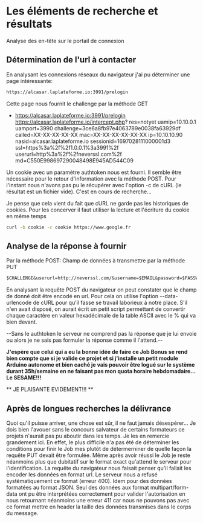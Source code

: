 # Les éléments de recherche et résultats
Analyse des en-tête sur le portail de connexion

## Détermination de l'url à contacter
En analysant les connexions réseaux du navigateur j'ai pu déterminer
une page intéressante:
```html
https://alcasar.laplateforme.io:3991/prelogin
```
Cette page nous fournit le challenge par la méthode GET
- https://alcasar.laplateforme.io:3991/prelogin
https://alcasar.laplateforme.io/intercept.php?
res=notyet
uamip=10.10.0.1
uamport=3990
challenge=3ce6a8fb97e4063789e0038fa63929df
called=XX-XX-XX-XX-XX
mac=XX-XX-XX-XX-XX-XX
ip=10.10.10.90
nasid=alcasar.laplateforme.io
sessionid=1697028111000001d3
ssl=https%3a%2f%2f1.0.0.1%3a3991%2f
userurl=http%3a%2f%2fneverssl.com%2f
md=C550E998697290048498E945AD544C09

Un cookie avec un paramètre authtoken nous est fourni. Il semble être nécessaire pour le retour
d'information avec la méthode POST. Pour l'instant nous n'avons pas
pu le récupérer avec l'option -c de cURL (le résultat est un fichier vide). C'est en cours de recherche...

Je pense que cela vient du fait que cURL ne garde pas les historiques de cookies. Pour les concerver il faut
utiliser la lecture et l'écriture du cookie en même temps
```bash
curl -b cookie -c cookie https://www.google.fr
```

## Analyse de la réponse à fournir
Par la méthode POST:
Champ de données à transmettre par la méthode PUT
```txt
$CHALLENGE&userurl=http://neverssl.com/&username=$EMAIL&password=$PASSWD&button=Authentification
```
En analysant la requête POST du navigateur on peut constater que le champ de donné doit être encodé
en url. Pour cela on utilise l'option --data-urlencode de cURL pour qu'il fasse se travail laborieux à
notre place. S'il n'en avait disposé, on aurait écrit un petit script permettant de convertir chaque
caractère en valeur hexadécimale de la table ASCII avec le % qui va bien devant.

--Sans le authtoken le serveur ne comprend pas la réponse que je lui envoie ou alors je ne sais pas
formuler la réponse comme il l'attend.--

**J'espère que celui qui a eu la bonne idée de faire ce Job Bonus se rend bien compte que si je valide
ce projet et si j'installe un petit module Arduino autonome et bien caché je vais pouvoir être logué
sur le système durant 35h/semaine en ne faisant pas mon quota horaire hebdomadaire... Le SESAME!!!**

** JE PLAISANTE EVIDEMENT!!! **

## Après de longues recherches la délivrance
Quoi qu'il puisse arriver, une chose est sûr, il ne faut jamais désespérer... Je dois bien l'avouer sans le concours
salvateur de certains formateurs ce projets n'aurait pas pu aboutir dans les temps. Je les en remercie grandement ici.
En effet, le plus difficile n'a pas été de déterminer les conditions pour finir le Job mes plutôt de détermerniner
de quelle façon la requête PUT devait être formulée. Même après avoir réussi le Job je reste néanmoins plus que dubitatif
sur le format exact qu'attend le serveur pour l'identification. La requête du navigateur nous faisait penser qu'il fallait
les encoder les données en format url. Le serveur nous a refusé systématiquement ce format (erreur 400). Idem pour des
données formatées au format JSON. Seul des données aux format multipart/form-data ont pu être interprétées correctement
pour valider l'autorisation en nous retournant néanmoins une erreur 411 car nous ne pouvons pas avec ce format
mettre en header la taille des données transmises dans le corps du message.




